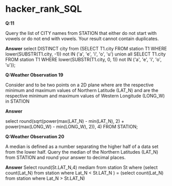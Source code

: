 # hacker_rank_SQL
**Q:11**

Query the list of CITY names from STATION that either do not start with vowels or do not end with vowels. Your result cannot contain duplicates.

**Answer**
select DISTINCT city from (SELECT T1.city FROM station T1 WHERE lower(SUBSTR(T1.city, -1)) not IN ('a', 'e', 'i', 'o', 'u') union all SELECT T1.city FROM station T1 WHERE lower(SUBSTR(T1.city, 0, 1)) not IN ('a', 'e', 'i', 'o', 'u'));

**Q:Weather Observation 19**

Consider  and  to be two points on a 2D plane where  are the respective minimum and maximum values of Northern Latitude (LAT_N) and  are the respective minimum and maximum values of Western Longitude (LONG_W) in STATION

**Answer**

select round(sqrt(power(max(LAT_N) - min(LAT_N), 2) + power(max(LONG_W) - min(LONG_W), 2)), 4) FROM STATION;

**Q:Weather Observation 20**

A median is defined as a number separating the higher half of a data set from the lower half. Query the median of the Northern Latitudes (LAT_N) from STATION and round your answer to  decimal places.

**Answer**
Select round(St.LAT_N,4) mediam from station St where (select count(Lat_N) from station where Lat_N < St.LAT_N ) = (select count(Lat_N) from station where Lat_N > St.LAT_N)
